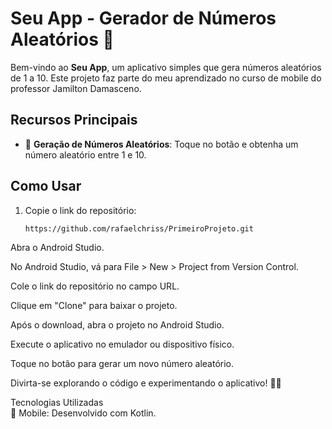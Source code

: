 

# Seu App - Gerador de Números Aleatórios 🎲

Bem-vindo ao **Seu App**, um aplicativo simples que gera números aleatórios de 1 a 10. Este projeto faz parte do meu aprendizado no curso de mobile do professor Jamilton Damasceno.

## Recursos Principais

- 🎲 **Geração de Números Aleatórios**: Toque no botão e obtenha um número aleatório entre 1 e 10.

## Como Usar

1. Copie o link do repositório: 
   ```bash
   https://github.com/rafaelchriss/PrimeiroProjeto.git


Abra o Android Studio.

No Android Studio, vá para File > New > Project from Version Control.

Cole o link do repositório no campo URL.

Clique em "Clone" para baixar o projeto.

Após o download, abra o projeto no Android Studio.

Execute o aplicativo no emulador ou dispositivo físico.

Toque no botão para gerar um novo número aleatório.

Divirta-se explorando o código e experimentando o aplicativo! 🚀✨

Tecnologias Utilizadas
<br>
📱 Mobile: Desenvolvido com Kotlin.
